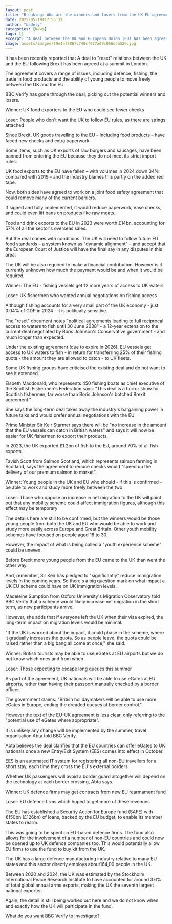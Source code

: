 ```yaml
---
layout: post
title: "Breaking: Who are the winners and losers from the UK-EU agreement?"
date: 2025-05-19T17:55:32
author: "badely"
categories: [News]
tags: []
excerpt: "A deal between the UK and European Union (EU) has been agreed at a post-Brexit leaders summit in London."
image: assets/images/f9e4af8867c740cf077a09c056dda526.jpg
---
```


It has been recently reported that A deal to "reset" relations between the UK and the EU following Brexit has been agreed at a summit in London.

The agreement covers a range of issues, including defence, fishing, the trade in food products and the ability of young people to move freely between the UK and the EU.

BBC Verify has gone through the deal, picking out the potential winners and losers.

Winner: UK food exporters to the EU who could see fewer checks 

Loser: People who don't want the UK to follow EU rules, as there are strings attached

Since Brexit, UK goods travelling to the EU – including food products – have faced new checks and extra paperwork.

Some items, such as UK exports of raw burgers and sausages, have been banned from entering the EU because they do not meet its strict import rules. 

UK food exports to the EU have fallen – with volumes in 2024 down 34% compared with 2019 – and the industry blames this partly on the added red tape. 

Now, both sides have agreed to work on a joint food safety agreement that could remove many of the current barriers.

If signed and fully implemented, it would reduce paperwork, ease checks, and could even lift bans on products like raw meats.

Food and drink exports to the EU in 2023 were worth £14bn, accounting for 57% of all the sector's overseas sales.

But the deal comes with conditions. The UK will need to follow future EU food standards – a system known as "dynamic alignment" – and accept that the European Court of Justice will have the final say in any disputes in this area.

The UK will be also required to make a financial contribution. However is it currently unknown how much the payment would be and when it would be required. 

Winner: The EU - fishing vessels get 12 more years of access to UK waters

Loser: UK fishermen who wanted annual negotiations on fishing access 

Although fishing accounts for a very small part of the UK economy - just 0.04% of GDP in 2024 - it is politically sensitive. 

The "reset" document notes "political agreements leading to full reciprocal access to waters to fish until 30 June 2038" - a 12-year extension to the current deal negotiated by Boris Johnson's Conservative government - and much longer than expected.

Under the existing agreement (due to expire in 2026), EU vessels get access to UK waters to fish - in return for transferring 25% of their fishing quota - the amount they are allowed to catch - to UK fleets.

Some UK fishing groups have criticised the existing deal and do not want to see it extended.

Elspeth Macdonald, who represents 450 fishing boats as chief executive of the Scottish Fishermen's Federation says: "This deal is a horror show for Scottish fishermen, far worse than Boris Johnson's botched Brexit agreement."

She says the long-term deal takes away the industry's bargaining power in future talks and would prefer annual negotiations with the EU.

Prime Minister Sir Keir Starmer says there will be "no increase in the amount that the EU vessels can catch in British waters" and says it will now be easier for UK fishermen to export their products.

In 2023, the UK exported £1.2bn of fish to the EU, around 70% of all fish exports.

Tavish Scott from Salmon Scotland, which represents salmon farming in Scotland, says the agreement to reduce checks would "speed up the delivery of our premium salmon to market".

Winner: Young people in the UK and EU who should - if this is confirmed - be able to work and study more freely between the two

Loser: Those who oppose an increase in net migration to the UK will point out that any mobility scheme could affect immigration figures, although this effect may be temporary

The details here are still to be confirmed, but the winners would be those young people from both the UK and EU who would be able to work and study more easily across Europe and Great Britain. Other youth mobility schemes have focused on people aged 18 to 30.

However, the impact of what is being called a "youth experience scheme" could be uneven.

Before Brexit more young people from the EU came to the UK than went the other way.

And, remember, Sir Keir has pledged to "significantly" reduce immigration levels in the coming years. So there's a  big question mark on what impact a UK-EU scheme could have on UK immigration levels.

Madeleine Sumption from Oxford University's Migration Observatory told BBC Verify that a scheme would likely increase net migration in the short term, as new participants arrive.

However, she adds that if everyone left the UK when their visa expired, the long-term impact on migration levels would be minimal.

"If the UK is worried about the impact, it could phase in the scheme, where it gradually increases the quota. So as people leave, the quota could be raised rather than a big bang all come at once," she said.

Winner: British tourists may be able to use eGates at EU airports but we do not know which ones and from when

Loser: Those expecting to escape long queues this summer

As part of the agreement, UK nationals will be able to use eGates at EU airports, rather than having their passport manually checked by a border officer.

The government claims: "British holidaymakers will be able to use more eGates in Europe, ending the dreaded queues at border control."

However the text of the EU-UK agreement is less clear, only referring to the "potential use of eGates where appropriate". 

It is unlikely any change will be implemented by the summer, travel organisation Abta told BBC Verify.

Abta believes the deal clarifies that the EU countries can offer eGates to UK nationals once a new Entry/Exit System (EES) comes into effect in October.

EES is an automated IT system for registering all non-EU travellers for a short stay, each time they cross the EU's external borders.

Whether UK passengers will avoid a border guard altogether will depend on the technology at each border crossing, Abta says.

Winner: UK defence firms may get contracts from new EU rearmament fund

Loser: EU defence firms which hoped to get more of these revenues

The EU has established a Security Action for Europe fund (SAFE) with €150bn (£126bn) of loans, backed by the EU budget, to enable its member states to rearm. 

This was going to be spent on EU-based defence firms. The fund also allows for the involvement of a number of non-EU countries and could now be opened up to UK defence companies too. This would potentially allow EU firms to use the fund to buy kit from the UK.

The UK has a large defence manufacturing industry relative to many EU states and this sector directly employs about164,00 people in the UK.

Between 2020 and 2024, the UK was estimated by the Stockholm International Peace Research Institute to have accounted for around 3.6% of total global annual arms exports, making the UK the seventh largest national exporter.

Again, the detail is still being worked out here and we do not know when and exactly how the UK will participate in the fund.

What do you want BBC Verify to investigate?

